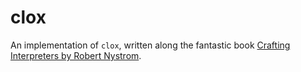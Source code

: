 # clox
An implementation of `clox`, written along the fantastic book [Crafting Interpreters by Robert Nystrom](https://craftinginterpreters.com/).
